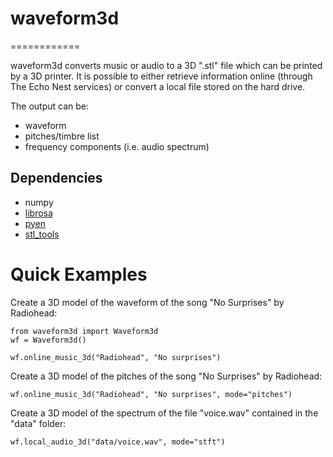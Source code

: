 # waveform3d

============

waveform3d converts music or audio to a 3D ".stl" file which can be printed by a 3D printer.
It is possible to either retrieve information online (through The Echo Nest services) or convert a local file stored on the hard drive.

The output can be:
  - waveform
  - pitches/timbre list
  - frequency components (i.e. audio spectrum)

## Dependencies

  - numpy
  - [librosa](https://github.com/bmcfee/librosa/)
  - [pyen](https://github.com/plamere/pyen/)
  - [stl_tools](https://github.com/thearn/stl_tools/)

# Quick Examples

Create a 3D model of the waveform of the song "No Surprises" by Radiohead:

	from waveform3d import Waveform3d
	wf = Waveform3d()

	wf.online_music_3d("Radiohead", "No surprises")

Create a 3D model of the pitches of the song "No Surprises" by Radiohead:

	wf.online_music_3d("Radiohead", "No surprises", mode="pitches")

Create a 3D model of the spectrum of the file "voice.wav" contained in the "data" folder:

	wf.local_audio_3d("data/voice.wav", mode="stft")